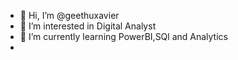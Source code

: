 - 👋 Hi, I’m @geethuxavier
- 👀 I’m interested in Digital Analyst
- 🌱 I’m currently learning PowerBI,SQl and Analytics
- 

<!---
geethuxavier/geethuxavier is a ✨ special ✨ repository because its `README.md` (this file) appears on your GitHub profile.
You can click the Preview link to take a look at your changes.
--->
